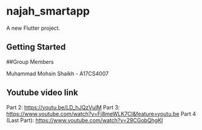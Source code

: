 # najah_smartapp

A new Flutter project.

## Getting Started

##Group Members

Muhammad Mohsin Shaikh - A17CS4007

## Youtube video link

Part 2: https://youtu.be/LD_hJQzVuIM
Part 3: https://www.youtube.com/watch?v=Fj8meWLK7CI&feature=youtu.be
Part 4 (Last Part): https://www.youtube.com/watch?v=29CGobQhgKI